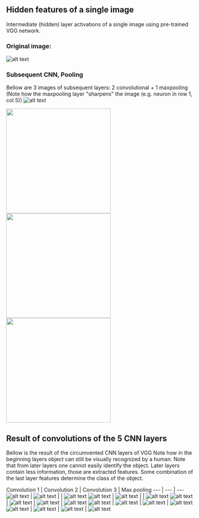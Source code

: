 ## Hidden features of a single image

Intermediate (hidden) layer activations of a single image using pre-trained VGG network.

### Original image:

![alt text](Visuals/ActivationsSingleImage/0/original.jpg "")

### Subsequent CNN, Pooling
Bellow are 3 images of subsequent layers: 2 convolutional + 1 maxpooling
(Note how the maxpooling layer "sharpens" the image (e.g. neuron in row 1, col 5))
![alt text](Visuals/ActivationsSingleImage/vgg_arch_3first.jpg "")

<img src="Visuals/ActivationsSingleImage/0/0.block1_conv1_0-64.jpg" width="280" height="280" /><img src="Visuals/ActivationsSingleImage/0/1.block1_conv2_0-64.jpg" width="280" height="280" /><img src="Visuals/ActivationsSingleImage/0/2.block1_pool_0-64.jpg" width="280" height="280" />

## Result of convolutions of the 5 CNN layers

Bellow is the result of the circumvented CNN layers of VGG
Note how in the beginning layers object can still be visually recognized by a human.
Note that from later layers one cannot easily identify the object. Later layers contain less information, those are extracted features. Some combination of the last layer features determine the class of the object. 

Convolution 1 | Convolution 2 | Convolution 3 | Max pooling
--- | --- | ---
![alt text](Visuals/ActivationsSingleImage/0/0.block1_conv1_0-64.jpg "") | ![alt text](Visuals/ActivationsSingleImage/0/1.block1_conv2_0-64.jpg "") |  | ![alt text](Visuals/ActivationsSingleImage/0/2.block1_pool_0-64.jpg "")
![alt text](Visuals/ActivationsSingleImage/0/3.block2_conv1_0-64.jpg "") | ![alt text](Visuals/ActivationsSingleImage/0/4.block2_conv2_0-64.jpg "") |  | ![alt text](Visuals/ActivationsSingleImage/0/5.block2_pool_0-64.jpg "")
![alt text](Visuals/ActivationsSingleImage/0/6.block3_conv1_0-64.jpg "") | ![alt text](Visuals/ActivationsSingleImage/0/7.block3_conv2_0-64.jpg "") | ![alt text](Visuals/ActivationsSingleImage/0/8.block3_conv3_0-64.jpg "") | ![alt text](Visuals/ActivationsSingleImage/0/9.block3_pool_0-64.jpg "")
![alt text](Visuals/ActivationsSingleImage/0/10.block4_conv1_0-64.jpg "") | ![alt text](Visuals/ActivationsSingleImage/0/11.block4_conv2_0-64.jpg "") | ![alt text](Visuals/ActivationsSingleImage/0/12.block4_conv3_0-64.jpg "") | ![alt text](Visuals/ActivationsSingleImage/0/13.block4_pool_0-64.jpg "")
![alt text](Visuals/ActivationsSingleImage/0/14.block5_conv1_0-64.jpg "") | ![alt text](Visuals/ActivationsSingleImage/0/15.block5_conv2_0-64.jpg "") | ![alt text](Visuals/ActivationsSingleImage/0/16.block5_conv3_0-64.jpg "") | ![alt text](Visuals/ActivationsSingleImage/0/17.block5_pool_0-64.jpg "")
